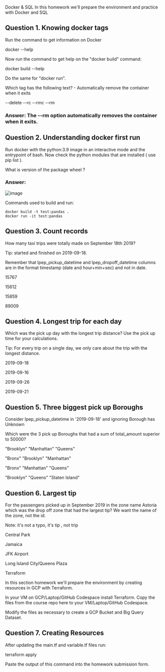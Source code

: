 Docker & SQL
In this homework we'll prepare the environment and practice with Docker and SQL

## Question 1. Knowing docker tags
Run the command to get information on Docker

docker --help

Now run the command to get help on the "docker build" command:

docker build --help

Do the same for "docker run".

Which tag has the following text? - Automatically remove the container when it exits

--delete
--rc
--rmc
--rm

### Answer: The --rm option automatically removes the container when it exits.

## Question 2. Understanding docker first run
Run docker with the python:3.9 image in an interactive mode and the entrypoint of bash. Now check the python modules that are installed ( use pip list ).

What is version of the package wheel ?

### Answer:

![image](https://github.com/user-attachments/assets/f2a72cf5-4455-4de2-8a5d-de5c0bbe5481)

Commands used to build and run:
```
docker build -t test:pandas .
docker run -it test:pandas
```

## Question 3. Count records
How many taxi trips were totally made on September 18th 2019?

Tip: started and finished on 2019-09-18.

Remember that lpep_pickup_datetime and lpep_dropoff_datetime columns are in the format timestamp (date and hour+min+sec) and not in date.

15767

15612

15859

89009

## Question 4. Longest trip for each day
Which was the pick up day with the longest trip distance? Use the pick up time for your calculations.

Tip: For every trip on a single day, we only care about the trip with the longest distance.

2019-09-18

2019-09-16

2019-09-26

2019-09-21

## Question 5. Three biggest pick up Boroughs
Consider lpep_pickup_datetime in '2019-09-18' and ignoring Borough has Unknown

Which were the 3 pick up Boroughs that had a sum of total_amount superior to 50000?

"Brooklyn" "Manhattan" "Queens"

"Bronx" "Brooklyn" "Manhattan"

"Bronx" "Manhattan" "Queens"

"Brooklyn" "Queens" "Staten Island"

## Question 6. Largest tip
For the passengers picked up in September 2019 in the zone name Astoria which was the drop off zone that had the largest tip? We want the name of the zone, not the id.

Note: it's not a typo, it's tip , not trip

Central Park

Jamaica

JFK Airport

Long Island City/Queens Plaza

Terraform

In this section homework we'll prepare the environment by creating resources in GCP with Terraform.

In your VM on GCP/Laptop/GitHub Codespace install Terraform. Copy the files from the course repo here to your VM/Laptop/GitHub Codespace.

Modify the files as necessary to create a GCP Bucket and Big Query Dataset.

## Question 7. Creating Resources
After updating the main.tf and variable.tf files run:

terraform apply

Paste the output of this command into the homework submission form.
